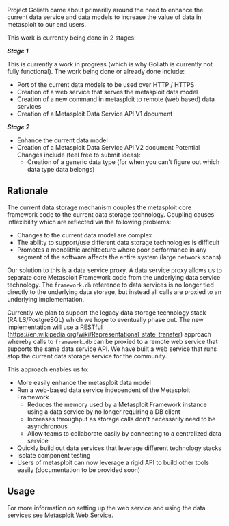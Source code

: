 Project Goliath came about primarilly around the need to enhance the current data service and data models to increase the value of data in metasploit to our end users.

This work is currently being done in 2 stages:

**_Stage 1_**

This is currently a work in progress (which is why Goliath is currently not fully functional).
The work being done or already done include:
* Port of the current data models to be used over HTTP / HTTPS
* Creation of a web service that serves the metasploit data model
* Creation of a new command in metasploit to remote (web based) data services
* Creation of a Metasploit Data Service API V1 document

**_Stage 2_**
* Enhance the current data model
* Creation of a Metasploit Data Service API V2 document
  Potential Changes include (feel free to submit ideas):
  * Creation of a generic data type (for when you can't figure out which data type data belongs)


## Rationale

The current data storage mechanism couples the metasploit core framework code to the current data storage technology. Coupling causes inflexibility which are reflected via the following problems:
* Changes to the current data model are complex
* The ability to support/use different data storage technologies is difficult
* Promotes a monolithic architecture where poor performance in any segment of the software affects the entire system (large network scans)

Our solution to this is a data service proxy.  A data service proxy allows us to separate core Metasploit Framework code from the underlying data service technology.  The `framework.db` reference to data services is no longer tied directly to the underlying data storage, but instead all calls are proxied to an underlying implementation.

Currently we plan to support the legacy data storage technology stack (RAILS/PostgreSQL) which we hope to eventually phase out.  The new implementation will use a RESTful (https://en.wikipedia.org/wiki/Representational_state_transfer) approach whereby calls to `framework.db` can be proxied to a remote web service that supports the same data service API.  We have built a web service that runs atop the current data storage service for the community.

This approach enables us to:
* More easily enhance the metasploit data model
* Run a web-based data service independent of the Metasploit Framework
    * Reduces the memory used by a Metasploit Framework instance using a data service by no longer requiring a DB client
    *  Increases throughput as storage calls don't necessarily need to be asynchronous
    *  Allow teams to collaborate easily by connecting to a centralized data service
* Quickly build out data services that leverage different technology stacks
* Isolate component testing
* Users of metasploit can now leverage a rigid API to build other tools easily (documentation to be provided soon)

## Usage

For more information on setting up the web service and using the data services see [Metasploit Web Service](https://github.com/rapid7/metasploit-framework/wiki/Metasploit-Web-Service).